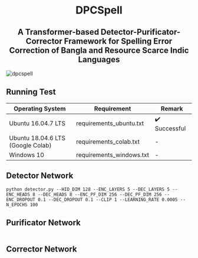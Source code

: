 <h1 align="center">DPCSpell</h1>
<h2 align="center">
  A Transformer-based Detector-Purificator-Corrector Framework for Spelling Error Correction of Bangla and Resource Scarce Indic Languages    
</h2>

![dpcspell](https://user-images.githubusercontent.com/58245357/194469283-c7dbfc0b-391e-4214-a6a2-99b7ba2dc512.png)


## Running Test
| Operating System  | Requirement | Remark |
| ------------- | ------------- | ------------- |
| Ubuntu 16.04.7 LTS  | requirements_ubuntu.txt  | :heavy_check_mark: Successful |
| Ubuntu 18.04.6 LTS (Google Colab)  | requirements_colab.txt  | - |
| Windows 10  | requirements_windows.txt  | - |


## Detector Network

```
python detector.py --HID_DIM 128 --ENC_LAYERS 5 --DEC_LAYERS 5 --ENC_HEADS 8 --DEC_HEADS 8 --ENC_PF_DIM 256 --DEC_PF_DIM 256 --ENC_DROPOUT 0.1 --DEC_DROPOUT 0.1 --CLIP 1 --LEARNING_RATE 0.0005 --N_EPOCHS 100 
```

## Purificator Network

```

```

## Corrector Network

```

```

